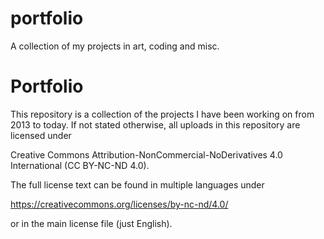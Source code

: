 # portfolio
A collection of my projects in art, coding and misc.

# Portfolio
This repository is a collection of the projects I have been working on from 2013 to today. If not stated otherwise, all uploads in this repository are licensed under

Creative Commons Attribution-NonCommercial-NoDerivatives 4.0 International (CC BY-NC-ND 4.0). 

The full license text can be found in multiple languages under

https://creativecommons.org/licenses/by-nc-nd/4.0/

or in the main license file (just English).

